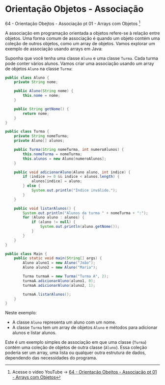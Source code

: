 # Orientação Objetos - Associação

64 - Orientação Obejtos - Associação pt 01 - Arrays com Objetos [^01]

[^01]: Acesse o vídeo YouTube -> [64 - Orientação Obejtos - Associação pt 01 - Arrays com Objetos](https://abre.ai/hkAa)

A associação em programação orientada a objetos refere-se à relação entre objetos. Uma forma comum de associação é
quando um objeto contém uma coleção de outros objetos, como um array de objetos. Vamos explorar um exemplo de associação
usando arrays em Java:

Suponha que você tenha uma classe `Aluno` e uma classe `Turma`. Cada turma pode conter vários alunos. Vamos criar uma
associação usando um array de objetos `Aluno` na classe `Turma`:

```java
public class Aluno {
    private String nome;

    public Aluno(String nome) {
        this.nome = nome;
    }

    public String getNome() {
        return nome;
    }
}

public class Turma {
    private String nomeTurma;
    private Aluno[] alunos;

    public Turma(String nomeTurma, int numeroAlunos) {
        this.nomeTurma = nomeTurma;
        this.alunos = new Aluno[numeroAlunos];
    }

    public void adicionarAluno(Aluno aluno, int indice) {
        if (indice >= 0 && indice < alunos.length) {
            alunos[indice] = aluno;
        } else {
            System.out.println("Índice inválido.");
        }
    }

    public void listarAlunos() {
        System.out.println("Alunos da turma " + nomeTurma + ":");
        for (Aluno aluno : alunos) {
            if (aluno != null) {
                System.out.println(aluno.getNome());
            }
        }
    }
}

public class Main {
    public static void main(String[] args) {
        Aluno aluno1 = new Aluno("João");
        Aluno aluno2 = new Aluno("Maria");

        Turma turmaA = new Turma("Turma A", 2);
        turmaA.adicionarAluno(aluno1, 0);
        turmaA.adicionarAluno(aluno2, 1);

        turmaA.listarAlunos();
    }
}
```

Neste exemplo:

- A classe `Aluno` representa um aluno com um nome.
- A classe `Turma` tem um array de objetos `Aluno` e métodos para adicionar alunos e listar alunos.

Este é um exemplo simples de associação em que uma classe (`Turma`) contém uma coleção de objetos de outra
classe (`Aluno`). Essa coleção poderia ser um array, uma lista ou qualquer outra estrutura de dados, dependendo das
necessidades do programa.
